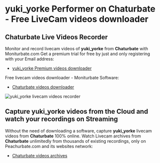# yuki_yorke Performer on Chaturbate - Free LiveCam videos downloader

## Chaturbate Live Videos Recorder

Monitor and record livecam videos of **yuki_yorke** from **Chaturbate** with Moniturbate.com
Get a premium trial for free by just and only registering with your Email address:
* [yuki_yorke Premium videos downloader](https://moniturbate.com/request-demo-licence-key.html)

Free livecam videos downloader - Moniturbate Software:
* [Chaturbate videos downloader](https://moniturbate.com/moniturbate-download-software.html)

![yuki_yorke livecam videos recorder](https://peachurnet.com/templates/moniturbate-software.png)


## Capture yuki_yorke videos from the Cloud and watch your recordings on Streaming

Without the need of downloading a software, capture **yuki_yorke** livecam videos from **Chaturbate** 100% online.
Watch Livecam archives from **Chaturbate** unlimitedly from thousands of existing recordings, only on Peachurbate.com and its websites network:
* [Chaturbate videos archives](https://peachurnet.com/)